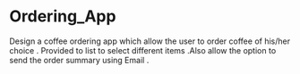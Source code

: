 # Ordering_App
Design a coffee ordering app which allow the user to order coffee of his/her choice . Provided to list to select different items .Also allow the option to send the order summary using Email .
